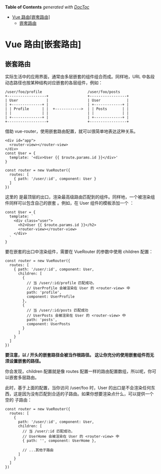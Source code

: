 <!-- START doctoc generated TOC please keep comment here to allow auto update -->
<!-- DON'T EDIT THIS SECTION, INSTEAD RE-RUN doctoc TO UPDATE -->
**Table of Contents**  *generated with [DocToc](https://github.com/thlorenz/doctoc)*

- [Vue 路由[嵌套路由]](#vue-%E8%B7%AF%E7%94%B1%E5%B5%8C%E5%A5%97%E8%B7%AF%E7%94%B1)
  - [嵌套路由](#%E5%B5%8C%E5%A5%97%E8%B7%AF%E7%94%B1)

<!-- END doctoc generated TOC please keep comment here to allow auto update -->

# Vue 路由[嵌套路由]

## 嵌套路由

实际生活中的应用界面，通常由多层嵌套的组件组合而成。同样地，URL 中各段动态路径也按某种结构对应嵌套的各层组件，例如：

~~~
/user/foo/profile                     /user/foo/posts
+------------------+                  +-----------------+
| User             |                  | User            |
| +--------------+ |                  | +-------------+ |
| | Profile      | |  +------------>  | | Posts       | |
| |              | |                  | |             | |
| +--------------+ |                  | +-------------+ |
+------------------+                  +-----------------+
~~~

借助 vue-router，使用嵌套路由配置，就可以很简单地表达这种关系。

	<div id="app">
	  <router-view></router-view>
	</div>
	const User = {
	  template: '<div>User {{ $route.params.id }}</div>'
	}
	
	const router = new VueRouter({
	  routes: [
	    { path: '/user/:id', component: User }
	  ]
	})

这里的 <router-view> 是最顶层的出口，渲染最高级路由匹配到的组件。同样地，一个被渲染组件同样可以包含自己的嵌套 <router-view>。例如，在 User 组件的模板添加一个 <router-view>：

	const User = {
	  template: `
	    <div class="user">
	      <h2>User {{ $route.params.id }}</h2>
	      <router-view></router-view>
	    </div>
	  `
	}

要在嵌套的出口中渲染组件，需要在 VueRouter 的参数中使用 children 配置：

	const router = new VueRouter({
	  routes: [
	    { path: '/user/:id', component: User,
	      children: [
	        {
	          // 当 /user/:id/profile 匹配成功，
	          // UserProfile 会被渲染在 User 的 <router-view> 中
	          path: 'profile',
	          component: UserProfile
	        },
	        {
	          // 当 /user/:id/posts 匹配成功
	          // UserPosts 会被渲染在 User 的 <router-view> 中
	          path: 'posts',
	          component: UserPosts
	        }
	      ]
	    }
	  ]
	})

**要注意，以 / 开头的嵌套路径会被当作根路径。 这让你充分的使用嵌套组件而无须设置嵌套的路径。**

你会发现，children 配置就是像 routes 配置一样的路由配置数组，所以呢，你可以嵌套多层路由。

此时，基于上面的配置，当你访问 /user/foo 时，User 的出口是不会渲染任何东西，这是因为没有匹配到合适的子路由。如果你想要渲染点什么，可以提供一个 空的 子路由：

	const router = new VueRouter({
	  routes: [
	    {
	      path: '/user/:id', component: User,
	      children: [
	        // 当 /user/:id 匹配成功，
	        // UserHome 会被渲染在 User 的 <router-view> 中
	        { path: '', component: UserHome },
	
	        // ...其他子路由
	      ]
	    }
	  ]
	})














